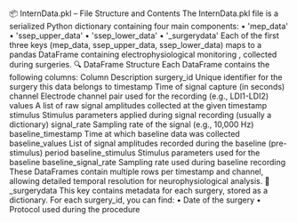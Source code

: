 📦 InternData.pkl – File Structure and Contents
The InternData.pkl file is a serialized Python dictionary containing four main components:
•	'mep_data'
•	'ssep_upper_data'
•	'ssep_lower_data'
•	'_surgerydata'
Each of the first three keys (mep_data, ssep_upper_data, ssep_lower_data) maps to a pandas DataFrame containing electrophysiological monitoring , collected during surgeries.
🔍 DataFrame Structure
Each DataFrame contains the following columns:
Column	Description
surgery_id	Unique identifier for the surgery this data belongs to
timestamp	Time of signal capture (in seconds)
channel	Electrode channel pair used for the recording (e.g., LDI1-LDI2)
values	A list of raw signal amplitudes collected at the given timestamp
stimulus	Stimulus parameters applied during signal recording (usually a dictionary)
signal_rate	Sampling rate of the signal (e.g., 10,000 Hz)
baseline_timestamp	Time at which baseline data was collected
baseline_values	List of signal amplitudes recorded during the baseline (pre-stimulus) period
baseline_stimulus	Stimulus parameters used for the baseline
baseline_signal_rate	Sampling rate used during baseline recording
These DataFrames contain multiple rows per timestamp and channel, allowing detailed temporal resolution for neurophysiological analysis.
🏥 _surgerydata
This key contains metadata for each surgery, stored as a dictionary. For each surgery_id, you can find:
•	Date of the surgery
•	Protocol used during the procedure

